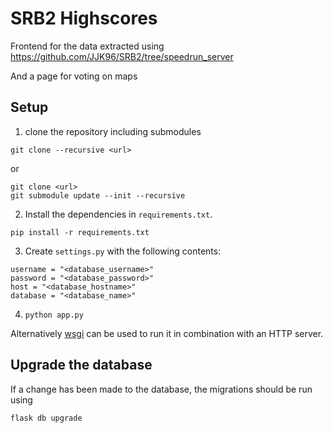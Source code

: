 # SRB2 Highscores

Frontend for the data extracted using https://github.com/JJK96/SRB2/tree/speedrun_server

And a page for voting on maps

## Setup

1. clone the repository including submodules
```
git clone --recursive <url>
```
or
```
git clone <url>
git submodule update --init --recursive
```
2. Install the dependencies in `requirements.txt`.
```
pip install -r requirements.txt
```
3. Create `settings.py` with the following contents:
```
username = "<database_username>"
password = "<database_password>"
host = "<database_hostname>"
database = "<database_name>"
```
4. `python app.py`

Alternatively [wsgi](wsgi.org) can be used to run it in combination with an HTTP server.

## Upgrade the database

If a change has been made to the database, the migrations should be run using
```
flask db upgrade
```
